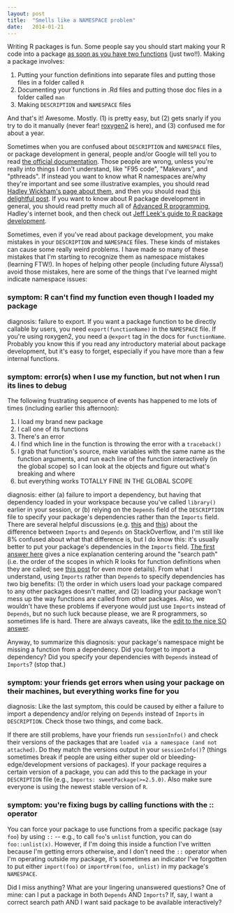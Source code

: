 ```yaml
---
layout: post
title:  "Smells like a NAMESPACE problem"
date:   2014-01-21
---
```


Writing R packages is fun. Some people say you should start making your R code into a package [as soon as you have two functions](https://github.com/jtleek/rpackages) (just two!!). Making a package involves:

1.  Putting your function definitions into separate files and putting those files in a folder called `R`
2.  Documenting your functions in .Rd files and putting those doc files in a folder called `man`
3.  Making `DESCRIPTION` and `NAMESPACE` files

And that's it! Awesome. Mostly. (1) is pretty easy, but (2) gets snarly if you try to do it manually (never fear! [roxygen2](http://www.rstudio.com/ide/docs/packages/documentation) is here), and (3) confused me for about a year. 

Sometimes when you are confused about `DESCRIPTION` and `NAMESPACE` files, or package development in general, people and/or Google will tell you to read [the official documentation](http://cran.r-project.org/doc/manuals/R-exts.html#Creating-R-packages). Those people are wrong, unless you're really into things I don't understand, like "F95 code", "Makevars", and "pthreads". If instead you want to know what R namespaces are/why they're important and see some illustrative examples, you should read [Hadley Wickham's page about them](http://adv-r.had.co.nz/Namespaces.html), and then you should read [this delightful post](http://obeautifulcode.com/R/How-R-Searches-And-Finds-Stuff/). If you want to know about R package development in general, you should read pretty much all of [Advanced R programming](http://adv-r.had.co.nz/), Hadley's internet book, and then check out [Jeff Leek's guide to R package development](https://github.com/jtleek/rpackages).

Sometimes, even if you've read about package development, you make mistakes in your `DESCRIPTION` and `NAMESPACE` files. These kinds of mistakes can cause some really weird problems. I have made so many of these mistakes that I'm starting to recognize them as namespace mistakes (learning FTW!). In hopes of helping other people (including future Alyssa!) avoid those mistakes, here are some of the things that I've learned might indicate namespace issues:

### symptom: R can't find my function even though I loaded my package

diagnosis: failure to export. If you want a package function to be directly callable by users, you need `export(functionName)` in the `NAMESPACE` file. If you're using roxygen2, you need a `@export` tag in the docs for `functionName`. Probably you know this if you read any introductory material about package development, but it's easy to forget, especially if you have more than a few internal functions.

### symptom: error(s) when I use my function, but not when I run its lines to debug

The following frustrating sequence of events has happened to me lots of times (including earlier this afternoon):

1.  I load my brand new package
2.  I call one of its functions
3.  There's an error
4.  I find which line in the function is throwing the error with a `traceback()` 
5.  I grab that function's source, make variables with the same name as the function arguments, and run each line of the function interactively (in the global scope) so I can look at the objects and figure out what's breaking and where
6.  but everything works TOTALLY FINE IN THE GLOBAL SCOPE

diagnosis: either (a) failure to import a dependency, but having that dependency loaded in your workspace because you've called `library()` earlier in your session, or (b) relying on the `Depends` field of the `DESCRIPTION` file to specify your package's dependencies rather than the `Imports` field. There are several helpful discussions (e.g. [this](http://stackoverflow.com/questions/8637993/better-explanation-of-when-to-use-imports-depends) and [this](http://stackoverflow.com/questions/9893791/imports-and-depends)) about the difference between `Imports` and `Depends` on StackOverflow, and I'm still like 8% confused about what that difference is, but I do know this: it's usually better to put your package's dependencies in the `Imports` field. [The first answer here](http://stackoverflow.com/questions/8637993/better-explanation-of-when-to-use-imports-depends) gives a nice explanation centering around the "search path" (i.e. the order of the scopes in which R looks for function definitions when they are called; see [this post](http://obeautifulcode.com/R/How-R-Searches-And-Finds-Stuff/) for even more details). From what I understand, using `Imports` rather than `Depends` to specify dependencies has two big benefits: (1) the order in which users load your package compared to any other packages doesn't matter, and (2) loading your package won't mess up the way functions are called from other packages. Also, we wouldn't have these problems if everyone would just use `Imports` instead of `Depends`, but no such luck because please, we are R programmers, so sometimes life is hard. There are always caveats, like the [edit to the nice SO answer](http://stackoverflow.com/questions/8637993/better-explanation-of-when-to-use-imports-depends).

Anyway, to summarize this diagnosis: your package's namespace might be missing a function from a dependency. Did you forget to import a dependency? Did you specify your dependencies with `Depends` instead of `Imports`? (stop that.)

### symptom: your friends get errors when using your package on their machines, but everything works fine for you

diagnosis: Like the last symptom, this could be caused by either a failure to import a dependency and/or relying on `Depends` instead of `Imports` in `DESCRIPTION`. Check those two things, and come back.

If there are still problems, have your friends run `sessionInfo()` and check their versions of the packages that are `loaded via a namespace (and not attached)`. Do they match the versions output in your `sessionInfo()`? (things sometimes break if people are using either super old or bleeding-edge/development versions of packages). If your package requires a certain version of a package, you can add this to the package in your `DESCRIPTION` file (e.g., `Imports: sweetPackage(>=2.5.0)`. Also make sure everyone is using the newest stable version of `R`. 

### symptom: you're fixing bugs by calling functions with the :: operator
You can force your package to use functions from a specific package (say `foo`) by using `::` -- e.g., to call `foo`'s `unlist` function, you can do `foo::unlist(x)`. However, if I'm doing this inside a function I've written because I'm getting errors otherwise, and I don't need the `::` operator when I'm operating outside my package, it's sometimes an indicator I've forgotten to put either `import(foo)` or `importFrom(foo, unlist)` in my package's `NAMESPACE`.

Did I miss anything? What are your lingering unanswered questions? One of mine: can I put a package in both `Depends` AND `Imports`? If, say, I want a correct search path AND I want said package to be available interactively?
